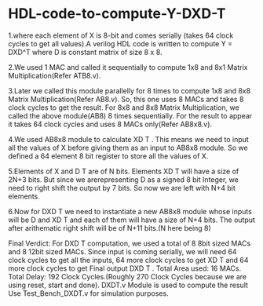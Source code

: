 # HDL-code-to-compute-Y-DXD-T
1.where each element of X is 8-bit and comes serially (takes 64 clock cycles to get all values).A 
verilog HDL code is written to compute Y = DXD^T where D is constant matrix of size 8 x 8.

2.We used 1 MAC and called it sequentially to
compute 1x8 and 8x1 Matrix Multiplication(Refer
ATB8.v). 

3.Later we called this module parallelly for 8
times to compute 1x8 and 8x8 Matrix
Multiplication(Refer AB8.v). So, this one uses 8
MACs and takes 8 clock cycles to get the result.
For 8x8 and 8x8 Matrix Multiplication, we called the
above module(AB8) 8 times sequentially. For the
result to appear it takes 64 clock cycles and uses 8
MACs only(Refer AB8x8.v).

4.We used AB8x8 module to calculate XD T . This
means we need to input all the values of X before
giving them as an input to AB8x8 module. So we
defined a 64 element 8 bit register to store all the
values of X.

5.Elements of X and D T are of N bits. Elements XD T
will have a size of 2N+3 bits. But since we arerepresenting D as a signed 8 bit Integer, we need to
right shift the output by 7 bits. So now we are left with
N+4 bit elements.

6.Now for DXD T we need to instantiate a new AB8x8
module whose inputs will be D and XD T and each of
them will have a size of N+4 bits.
The output after arithematic right shift will be of N+11
bits.(N here being 8)


Final Verdict:
For DXD T computation, we used a total of 8 8bit sized
MACs and 8 12bit sized MACs.
Since input is coming serially, we will need 64 clock
cycles to get all the inputs, 64 more clock cycles to
get XD T and 64 more clock cycles to get
Final output DXD T .
Total Area used: 16 MACs.
Total Delay: 192 Clock Cycles.(Roughly 270 Clock
Cycles because we are using reset, start and done).
DXDT.v Module is used to compute the result
Use Test_Bench_DXDT.v for simulation purposes.
